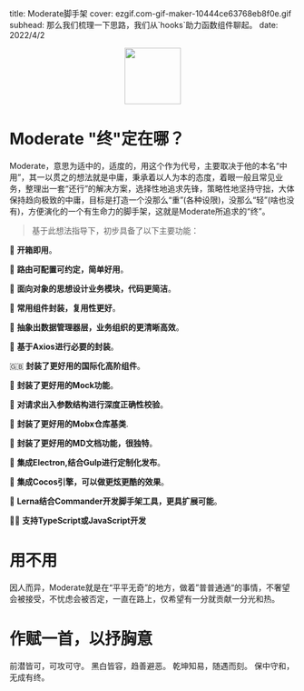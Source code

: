 <describe>
  title: Moderate脚手架
  cover: ezgif.com-gif-maker-10444ce63768eb8f0e.gif
  subhead: 那么我们梳理一下思路，我们从`hooks`助力函数组件聊起。 
  date: 2022/4/2
</describe>

<p align="center">
 <img style="
    width: 99px;
" src="https://s1.imagehub.cc/images/2021/06/11/logo20fda8d60f02496fa.png">
</p>


# Moderate "终"定在哪？

Moderate，意思为适中的，适度的，用这个作为代号，主要取决于他的本名“中用”，其一以贯之的想法就是中庸，秉承着以人为本的态度，着眼一般且常见业务，整理出一套“还行”的解决方案，选择性地追求先锋，策略性地坚持守拙，大体保持趋向极致的中庸，目标是打造一个没那么“重”(各种设限)，没那么“轻”(啥也没有)，方便演化的一个有生命力的脚手架，这就是Moderate所追求的“终”。

>基于此想法指导下，初步具备了以下主要功能：


🥟 __开箱即用__。

🍢 __路由可配置可约定，简单好用__。

🥥 __面向对象的思想设计业务模块，代码更简洁__。

🥪 __常用组件封装，复用性更好__。

🍱 __抽象出数据管理器层，业务组织的更清晰高效__。

🍬 __基于Axios进行必要的封装__。

🇬🇧 __封装了更好用的国际化高阶组件__。

🥦 __封装了更好用的Mock功能__。

📐 __对请求出入参数结构进行深度正确性校验__。

🍉 __封装了更好用的Mobx仓库基类__.

📒 __封装了更好用的MD文档功能，很独特__。

🥡 __集成Electron,结合Gulp进行定制化发布__。

🏀 __集成Cocos引擎，可以做更炫更酷的效果__。

🍎 __Lerna结合Commander开发脚手架工具，更具扩展可能__。

🐱‍🏍 __支持TypeScript或JavaScript开发__


# 用不用

因人而异，Moderate就是在“平平无奇”的地方，做着”普普通通“的事情，不奢望会被接受，不忧虑会被否定，一直在路上，仅希望有一分就贡献一分光和热。


# 作赋一首，以抒胸意

  前潜皆可，可攻可守。
  黑白皆容，趋善避恶。
  乾坤知易，随遇而刻。
  保中守和，无成有终。

